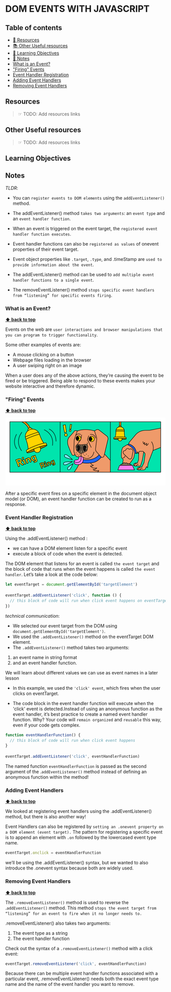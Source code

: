 # DOM EVENTS WITH JAVASCRIPT

## Table of contents

- [📖 Resources](#resources)
- [📚 Other Useful resources](#other-useful-resources)
- [🎯 Learning Objectives](#learning-objectives)
- [📝 Notes](#notes)
- [What is an Event?](#what-is-an-event)
- ["Firing" Events](#firing-events)
- [Event Handler Registration](#event-handler-registration)
- [Adding Event Handlers](#adding-event-handlers)
- [Removing Event Handlers](#removing-event-handlers)

## Resources

> ☞ TODO: Add resources links

## Other Useful resources

> ☞ TODO: Add resources links

## Learning Objectives

## Notes

_TLDR_:

- You can `register events to DOM elements` using the `addEventListener()` method.

- The addEventListener() method `takes two arguments`: an `event type` and an `event handler function`.

- When an event is triggered on the event target, the `registered event handler function executes`.

- Event handler functions can also be `registered as values` of onevent properties of their event target.

- Event object properties like `.target`, `.type`, and .timeStamp are `used to provide information about the event`.

- The addEventListener() method can be used to `add multiple event handler functions to a single event`.

- The removeEventListener() method `stops specific event handlers from “listening” for specific events firing`.

### What is an Event?

**[⬆ back to top](#table-of-contents)**

Events on the web are `user interactions and browser manipulations that you can program to trigger functionality`.

Some other examples of events are:

- A mouse clicking on a button
- Webpage files loading in the browser
- A user swiping right on an image

When a user does any of the above actions, they’re causing the event to be fired or be triggered. Being able to respond to these events makes your website interactive and therefore dynamic.

### "Firing" Events

**[⬆ back to top](#table-of-contents)**

![Events](/notes/02-language-mastery/assets/event-illustr.svg)

After a specific event fires on a specific element in the document object model (or DOM), an event handler function can be created to run as a response.

### Event Handler Registration

**[⬆ back to top](#table-of-contents)**

Using the .addEventListener() method :

- we can have a DOM element listen for a specific event
- execute a block of code when the event is detected.

The DOM element that listens for an event is called `the event target` and the block of code that runs when the event happens is called `the event handler`.
Let’s take a look at the code below:

```js
let eventTarget = document.getElementById('targetElement')

eventTarget.addEventListener('click', function () {
  // this block of code will run when click event happens on eventTarget element
})
```

_technical communication_:

- We selected our event target from the DOM using `document.getElementById('targetElement')`.
- We used the `.addEventListener()` method on the eventTarget DOM element.
- The `.addEventListener()` method takes two arguments:

1. an event name in string format
2. and an event handler function.

We will learn about different values we can use as event names in a later lesson

- In this example, we used the `'click' event`, which fires when the user clicks on eventTarget.

- The code block in the event handler function will execute when the 'click' event is detected.Instead of using an anonymous function as the event handler, it’s best practice to create a named event handler function. Why? Your code will `remain organized` and `reusable` this way, even if your code gets complex.

```js
function eventHandlerFunction() {
  // this block of code will run when click event happens
}

eventTarget.addEventListener('click', eventHandlerFunction)
```

The named function `eventHandlerFunction` is passed as the second argument of the .`addEventListener()` method instead of defining an anonymous function within the method!

### Adding Event Handlers

**[⬆ back to top](#table-of-contents)**

We looked at registering event handlers using the .addEventListener() method, but there is also another way!

Event Handlers can also be registered by `setting an .onevent property on a DOM element (event target).` The pattern for registering a specific event is to append an element with `.on` followed by the lowercased event type name.

```js
eventTarget.onclick = eventHandlerFunction
```

we’ll be using the .addEventListener() syntax, but we wanted to also introduce the .onevent syntax because both are widely used.

### Removing Event Handlers

**[⬆ back to top](#table-of-contents)**

The `.removeEventListener()` method is used to reverse the .`addEventListener()` method.
This method `stops the event target from “listening” for an event to fire when it no longer needs to.`

.removeEventListener() also takes two arguments:

1. The event type as a string
2. The event handler function

Check out the syntax of a `.removeEventListener()` method with a click event:

```js
eventTarget.removeEventListener('click', eventHandlerFunction)
```

Because there can be multiple event handler functions associated with a particular event, .removeEventListener() needs both the exact event type name and the name of the event handler you want to remove.
